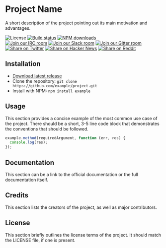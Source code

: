<!--
Readme from Quickstart
qkst.io/readme/readme
-->

# Project Name

<!-- Project image -->

A short description of the project pointing out its main motivation and advantages.

![License][license-image]
[![Build status][travis-image]][travis-url]
[![NPM downloads][npm-image]][npm-url]
<br>
[![Join our IRC room][irc-image]][irc-url]
[![Join our Slack room][slack-image]][slack-url]
[![Join our Gitter room][gitter-image]][gitter-url]
<br>
[![Share on Twitter][twitter-image]][twitter-link]
[![Share on Hacker News][hn-image]][hn-link]
[![Share on Reddit][reddit-image]][reddit-link]

## Installation

* [Download latest release][latest-release]
* Clone the repository: `git clone https://github.com/example/project.git`
* Install with NPM: `npm install example`

## Usage

This section provides a concise example of the most common use case of the project. There should be a short, 3-5 line code block that demonstrates the conventions that should be followed.

```js
example.method(requiredArgument, function (err, res) {
  console.log(res);
});
```

## Documentation

This section can be a link to the official documentation or the full documentation itself.

## Credits

This section lists the creators of the project, as well as major contributors.

## License

This section briefly outlines the license terms of the project. It should match the LICENSE file, if one is present.

<!-- References -->

[latest-release]: https://github.com/example/project/archive/v1.0.0.zip

[npm-url]: https://npmjs.org/package/example
[npm-image]: https://img.shields.io/npm/dm/example.svg
<!-- Another option: https://nodei.co/npm/example.png?compact=true -->

[travis-url]: http://travis-ci.org/example/project
[travis-image]: https://img.shields.io/travis/example/project/master.svg

[gitter-url]: https://gitter.im/example/project
[gitter-image]: https://img.shields.io/badge/gitter-join%20chat-304047.svg

[slack-url]: https://example.slack.com
[slack-image]: https://img.shields.io/badge/slack-example-E01563.svg

[irc-url]: http://webchat.freenode.net/?channels=example
[irc-image]: https://img.shields.io/badge/irc-%23example-000000.svg

[license-image]: https://img.shields.io/badge/license-MIT-blue.svg

[twitter-link]: https://twitter.com/intent/tweet?url=http://example.com
[twitter-image]: https://img.shields.io/badge/share-twitter-55acee.svg

[hn-link]: https://news.ycombinator.com/submitlink?u=http://example.com
[hn-image]: https://img.shields.io/badge/share-HN-ff6600.svg

[reddit-link]: https://www.reddit.com/submit?url=http://example.com
[reddit-image]: https://img.shields.io/badge/share-reddit-5f99cf.svg
